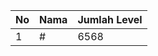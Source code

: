 | No | Nama            | Jumlah Level |
|----|-----------------|--------------|
| 1  | #    |    6568        |
